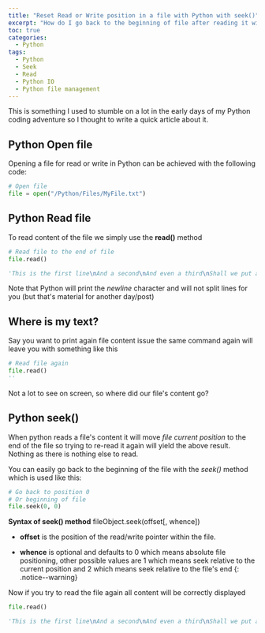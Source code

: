 ```yaml
---
title: "Reset Read or Write position in a file with Python with seek()"
excerpt: "How do I go back to the beginning of file after reading it with the read() method in Python?"
toc: true
categories:
  - Python
tags:
  - Python
  - Seek
  - Read
  - Python IO
  - Python file management
---
```


This is something I used to stumble on a lot in the early days of my Python coding adventure so I thought to write a quick article about it.

## Python Open file

Opening a file for read or write in Python can be achieved with the following code:

```python
# Open file
file = open("/Python/Files/MyFile.txt")
```

## Python Read file

To read content of the file we simply use the **read()** method

```python
# Read file to the end of file
file.read()

'This is the first line\nAnd a second\nAnd even a third\nShall we put a fourth?\nWhy not a fifth\nOr a sixt\n'
```

Note that Python will print the *newline* character and will not split lines for you (but that's material for another day/post)

## Where is my text?

Say you want to print again file content issue the same command again will leave you with something like this

```python
# Read file again
file.read()
''
```

Not a lot to see on screen, so where did our file's content go?

## Python seek()

When python reads a file's content it will move *file current position* to the end of the file so trying to re-read it again will yield the above result. Nothing as there is nothing else to read.

You can easily go back to the beginning of the file with the *seek()* method which is used like this:

```python
# Go back to position 0
# Or beginning of file
file.seek(0, 0)
```

**Syntax of seek() method** fileObject.seek(offset[, whence])
- **offset** is the position of the read/write pointer within the file.

- **whence** is optional and defaults to 0 which means absolute file positioning, other possible values are 1 which means seek relative to the current position and 2 which means seek relative to the file's end
{: .notice--warning}

Now if you try to read the file again all content will be correctly displayed

```python
file.read()

'This is the first line\nAnd a second\nAnd even a third\nShall we put a fourth?\nWhy not a fifth\nOr a sixt\n'
```
